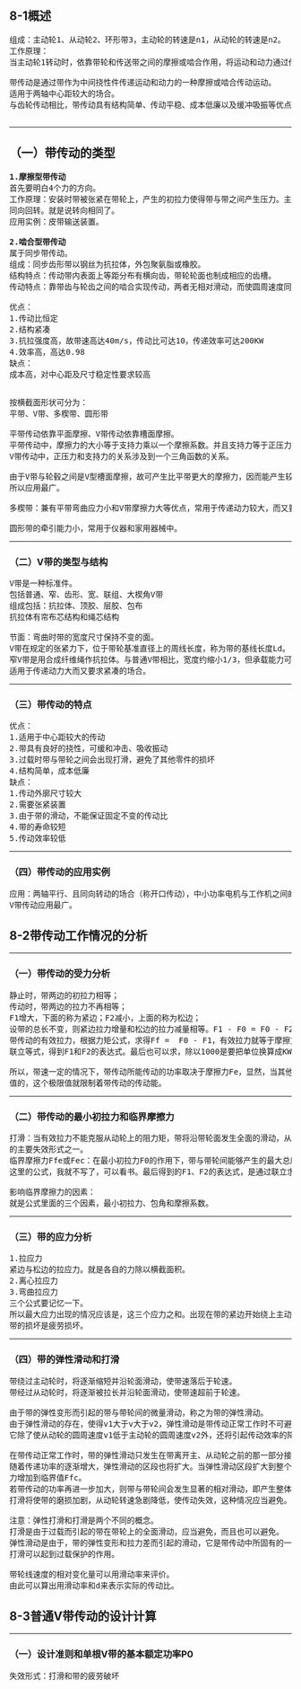 ## 8-1概述
<pre>
组成：主动轮1、从动轮2、环形带3，主动轮的转速是n1，从动轮的转速是n2。
工作原理：
当主动轮1转动时，依靠带轮和传送带之间的摩擦或啮合作用，将运动和动力通过传送带3传递给从动带2.

带传动是通过带作为中间挠性件传递运动和动力的一种摩擦或啮合传动运动。
适用于两轴中心距较大的场合。
与齿轮传动相比，带传动具有结构简单、传动平稳、成本低廉以及缓冲吸振等优点，使用广泛。

</pre>
***
## （一）带传动的类型
<pre>
<b>1.摩擦型带传动</b>
首先要明白4个力的方向。
工作原理：安装时带被张紧在带轮上，产生的初拉力使得带与带之间产生压力。主动轮转动时，依靠摩擦力拖动从动轮一起
同向回转。就是说转向相同了。
应用实例：皮带输送装置。

<b>2.啮合型带传动</b>
属于同步带传动。
组成：同步齿形带以钢丝为抗拉体，外包聚氨脂或橡胶。
结构特点：传动带内表面上等距分布有横向齿，带轮轮面也制成相应的齿槽。
传动特点：靠带齿与轮齿之间的啮合实现传动，两者无相对滑动，而使圆周速度同步，故称为同步带传动。

优点：
1.传动比恒定
2.结构紧凑
3.抗拉强度高，故带速高达40m/s，传动比可达10，传递效率可达200KW
4.效率高，高达0.98
缺点：
成本高，对中心距及尺寸稳定性要求较高

</pre>
<pre>
按横截面形状可分为：
平带、V带、多楔带、圆形带

平带传动依靠平面摩擦、V带传动依靠槽面摩擦。
平带传动中，摩擦力的大小等于支持力乘以一个摩擦系数。并且支持力等于正压力。
V带传动中，正压力和支持力的关系涉及到一个三角函数的关系。

由于V带与轮毂之间是V型槽面摩擦，故可产生比平带更大的摩擦力，因而能产生较大的摩擦力，因而能传递较大的功率，
所以应用最广。

多楔带：兼有平带弯曲应力小和V带摩擦力大等优点，常用于传递动力较大，而又要求结构紧凑的场所。

圆形带的牵引能力小，常用于仪器和家用器械中。
</pre>
***
### （二）V带的类型与结构
<pre>
V带是一种标准件。
包括普通、窄、齿形、宽、联组、大楔角V带
组成包括：抗拉体、顶胶、层胶、包布
抗拉体有帘布芯结构和绳芯结构

节面：弯曲时带的宽度尺寸保持不变的面。
V带在规定的张紧力下，位于带轮基准直径上的周线长度，称为带的基线长度Ld。
窄V带是用合成纤维绳作抗拉体。与普通V带相比，宽度约缩小1/3，但承载能力可提高1.5~2.5倍。
适用于传递动力大而又要求紧凑的场合。
</pre>
***
### （三）带传动的特点
<pre>
优点：
1.适用于中心距较大的传动
2.带具有良好的挠性，可缓和冲击、吸收振动
3.过载时带与带轮之间会出现打滑，避免了其他零件的损坏
4.结构简单，成本低廉
缺点：
1.传动外廓尺寸较大
2.需要张紧装置
3.由于带的滑动，不能保证固定不变的传动比
4.带的寿命较短
5.传动效率较低
</pre>
***
### （四）带传动的应用实例
<pre>
应用：两轴平行、且同向转动的场合（称开口传动），中小功率电机与工作机之间的动力传递。
V带传动应用最广。
</pre>
## 8-2带传动工作情况的分析
***
### （一）带传动的受力分析
<pre>
静止时，带两边的初拉力相等；
传动时，带两边的拉力不再相等；
F1增大，下面的称为紧边；F2减小，上面的称为松边；
设带的总长不变，则紧边拉力增量和松边的拉力减量相等。F1 - F0 = F0 - F2
带传动的有效拉力，根据力矩公式，求得Ff =  F0 - F1，有效拉力就等于摩擦力的大小，Fe = F0 - F1
联立等式，得到F1和F2的表达式。最后也可以求，除以1000是要把单位换算成KW。

所以，带速一定的情况下，带传动所能传动的功率取决于摩擦力Fe，显然，当其他条件一定时，摩擦力是有一定的极限
值的，这个极限值就限制着带传动的传动能。
</pre>
***
### （二）带传动的最小初拉力和临界摩擦力
<pre>
打滑：当有效拉力不能克服从动轮上的阻力矩，带将沿带轮面发生全面的滑动，从动轮转速急剧降低甚至不动，是带传动
的主要失效形式之一。
临界摩擦力Ffe或Fec：在最小初拉力F0的作用下，带与带轮间能够产生的最大总摩擦力是带传动即将打滑的摩擦力。
这里的公式，我就不写了，可以看书。最后得到的F1、F2的表达式，是通过联立求解的，这里就不说了。

影响临界摩擦力的因素：
就是公式里面的三个因素，最小初拉力、包角和摩擦系数。
</pre>
***
### （三）带的应力分析
<pre>
1.拉应力
紧边与松边的拉应力。就是各自的力除以横截面积。
2.离心拉应力
3.弯曲拉应力
三个公式要记忆一下。
所以最大应力出现的情况应该是，这三个应力之和。出现在带的紧边开始绕上主动带轮处。
带的损坏是疲劳损坏。
</pre>
***
### （四）带的弹性滑动和打滑
<pre>
带绕过主动轮时，将逐渐缩短并沿轮面滑动，使带速落后于轮速。
带经过从动轮时，将逐渐被拉长并沿轮面滑动，使带速超前于轮速。

由于带的弹性变形而引起的带与带轮间的微量滑动，称之为带的弹性滑动。
由于弹性滑动的存在，使得v1大于v大于v2，弹性滑动是带传动正常工作时不可避免的一种物理现象。
它除了使从动轮的圆周速度v1低于主动轮的圆周速度v2外，还将引起传动效率的降低，带的磨损加快以及温度的升高。

在带传动正常工作时，带的弹性滑动只发生在带离开主、从动轮之前的那一部分接触弧上。
随着传递功率的逐渐增大，弹性滑动的区段也将扩大。当弹性滑动区段扩大到整个接触弧上的时，带与带轮间的总摩擦
力增加到临界值Ffc。
若带传动的功率再进一步加大，则带与带轮间会发生显著的相对滑动，即产生整体打滑。
打滑将使带的磨损加剧，从动轮转速急剧降低，使传动失效，这种情况应当避免。

注意：弹性打滑和打滑是两个不同的概念。
打滑是由于过载而引起的带在带轮上的全面滑动，应当避免，而且也可以避免。
弹性滑动是由于，带的弹性变形和拉力差而引起的滑动，它是带传动中所固有的一种物理现象，是不可避免的。
打滑可以起到过载保护的作用。

带轮线速度的相对变化量可以用滑动率来评价。
由此可以算出用滑动率和d来表示实际的传动比。
</pre>
## 8-3普通V带传动的设计计算
***
### （一）设计准则和单根V带的基本额定功率P0
<pre>
失效形式：打滑和带的疲劳破坏
</pre>
